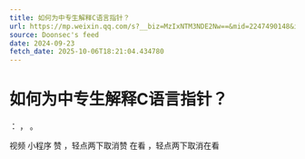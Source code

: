 ```yaml
---
title: 如何为中专生解释C语言指针？
url: https://mp.weixin.qq.com/s?__biz=MzIxNTM3NDE2Nw==&mid=2247490148&idx=1&sn=03d341f6d715e5959104659e41ba4fae
source: Doonsec's feed
date: 2024-09-23
fetch_date: 2025-10-06T18:21:04.434780
---
```


# 如何为中专生解释C语言指针？

：
，
。

视频
小程序
赞
，轻点两下取消赞
在看
，轻点两下取消在看